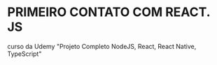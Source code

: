 # PRIMEIRO CONTATO COM REACT. JS

curso da Udemy "Projeto Completo NodeJS, React, React Native, TypeScript"

